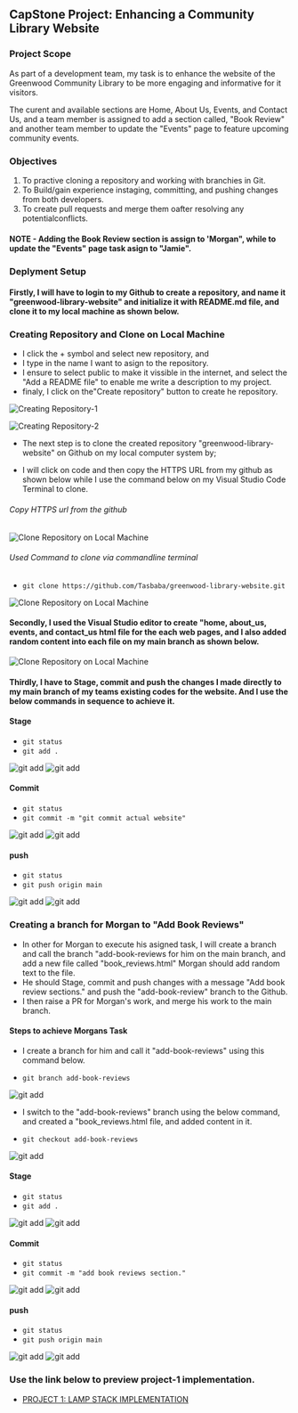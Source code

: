 ## CapStone Project: Enhancing a Community Library Website

### Project Scope
As part of a development team, my task is to enhance the website of the Greenwood Community Library to be more engaging and informative for it visitors.

The curent and available sections are Home, About Us, Events, and Contact Us, and a team member is assigned to add a section called, "Book Review" and another team member to update the "Events" page to feature upcoming community events.

### Objectives
1. To practive cloning a repository and working with branchies in Git.
2. To Build/gain experience instaging, committing, and pushing changes from both developers.
3. To create pull requests and merge them oafter resolving any potentialconflicts.           

#### NOTE - Adding the Book Review section is assign to 'Morgan", while to update the "Events" page task asign to "Jamie".

### Deplyment Setup

#### Firstly, I will have to login to my Github to create a repository, and name it "greenwood-library-website" and initialize it with README.md file, and clone it to my local machine as shown below.

### Creating Repository and Clone on Local Machine

- I click the + symbol and select new repository, and
- I type in the name I want to asign to the repository.
- I ensure to select public to make it vissible in the internet, and select the "Add a README file" to enable me write a description to my project.
- finaly, I click on the"Create repository" button to create he repository.

![Creating Repository-1](./images/Repository-setup-1.jpg)

![Creating Repository-2](./images/Repository-setup-2.jpg)

- The next step is to clone the created repository "greenwood-library-website" on Github on my local computer system by;

- I will click on code and then copy the HTTPS URL from my github as shown below while I use the command below on my Visual Studio Code Terminal to clone.

###### Copy HTTPS url from the github 
![Clone Repository on Local Machine](./images/Clone-Repository-on-local-Machine.jpg)

###### Used Command to clone via commandline terminal
- `git clone https://github.com/Tasbaba/greenwood-library-website.git`

![Clone Repository on Local Machine](./images/cloning-command-on-local-machine.jpg)

 #### Secondly, I used the Visual Studio editor to create "home, about_us, events, and contact_us html file for the each web pages, and I also added random content into each file on my main branch as shown below.

![Clone Repository on Local Machine](./images/pages-file-created.jpg)

#### Thirdly, I have to Stage, commit and push the changes I made directly to my main branch of my teams existing codes for the website. And I use the below commands in sequence to achieve it.

#### Stage
- `git status`
- `git add .`

![git add](./images/git-add.jpg)
![git add](./images/git-add-status.jpg)

#### Commit
- `git status`
- `git commit -m "git commit actual website"`

![git add](./images/commit-actual-website.jpg)
![git add](./images/commit-status.jpg)

#### push
- `git status`
- `git push origin main`

![git add](./images/git-push.jpg)
![git add](./images/git-push-status.jpg)

### Creating a branch for Morgan to "Add Book Reviews"

- In other for Morgan to execute his asigned task, I will create a branch and call the branch "add-book-reviews for him on the main branch, and add a new file called "book_reviews.html"
Morgan should add random text to the file.
- He should Stage, commit and push changes with a message "Add book review sections." and push the "add-book-review" branch to the Github.
- I then raise a PR for Morgan's work, and merge his work to the main branch.

#### Steps to achieve Morgans Task

- I create a branch for him and call it "add-book-reviews" using this command below.

- `git branch add-book-reviews`

![git add](./images/git-add.jpg)

- I switch to the "add-book-reviews" branch using the below command, and created a "book_reviews.html file, and added content in it.

- `git checkout add-book-reviews`

![git add](./images/git-add.jpg)

#### Stage
- `git status`
- `git add .`

![git add](./images/git-add.jpg)
![git add](./images/git-add-status.jpg)

#### Commit
- `git status`
- `git commit -m "add book reviews section."`

![git add](./images/commit-actual-website.jpg)
![git add](./images/commit-status.jpg)

#### push
- `git status`
- `git push origin main`

![git add](./images/git-push.jpg)
![git add](./images/git-push-status.jpg)



### Use the link below to preview project-1 implementation.
- [PROJECT 1: LAMP STACK IMPLEMENTATION](https://github.com/Tasbaba/Project-1/blob/main/project-1.md)